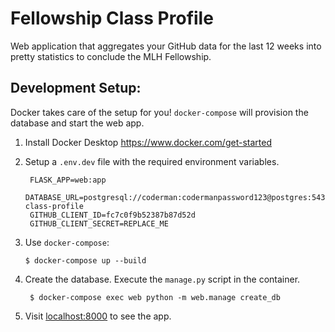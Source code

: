 # Fellowship Class Profile
Web application that aggregates your GitHub data for the last 12 weeks into pretty statistics to conclude the MLH Fellowship.


## Development Setup:
Docker takes care of the setup for you! `docker-compose` will provision the database and start the web app.
1. Install Docker Desktop https://www.docker.com/get-started

2. Setup a `.env.dev` file with the required environment variables. 

        FLASK_APP=web:app
        DATABASE_URL=postgresql://coderman:codermanpassword123@postgres:5432/fellowship-class-profile
        GITHUB_CLIENT_ID=fc7c0f9b52387b87d52d
        GITHUB_CLIENT_SECRET=REPLACE_ME
        
3. Use `docker-compose`: 

       $ docker-compose up --build

4. Create the database. Execute the `manage.py` script in the container. 

        $ docker-compose exec web python -m web.manage create_db
        
5. Visit [localhost:8000](localhost:8000) to see the app.
